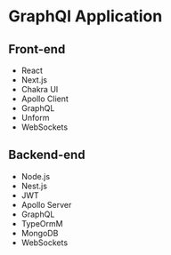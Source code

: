 # GraphQl Application

## Front-end

- React
- Next.js
- Chakra UI
- Apollo Client
- GraphQL
- Unform
- WebSockets

## Backend-end

- Node.js
- Nest.js
- JWT
- Apollo Server
- GraphQL
- TypeOrmM
- MongoDB
- WebSockets
